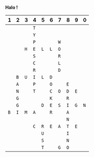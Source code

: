 **Halo !**

| 1 | 2 | 3 | 4 | 5 | 6 | 7 | 8 | 9 | 0 |
|---|---|---|---|---|---|---|---|---|---|
|   |   |   |`T`|   |   |   |   |   |   |
|   |   |   |`Y`|   |   |   |   |   |   |
|   |   |   |`P`|   |   |`W`|   |   |   |
|   |   |`H`|`E`|`L`|`L`|`O`|   |   |   |
|   |   |   |`S`|   |   |`R`|   |   |   |
|   |   |   |`C`|   |   |`L`|   |   |   |
|   |   |   |`R`|   |   |`D`|   |   |   |
|   |`B`|`U`|`I`|`L`|`D`|   |   |   |   |
|   |`A`|   |`P`|   |`O`|   |`E`|   |   |
|   |`N`|   |`T`|   |`C`|`O`|`D`|`E`|   |
|   |`G`|   |   |   |`K`|   |`R`|   |   |
|   |`G`|   |   |`D`|`E`|`S`|`I`|`G`|`N`|
|`B`|`I`|`M`|`A`|   |`R`|   |`A`|   |   |
|   |   |   |   |   |   |   |`N`|   |   |
|   |   |   |`C`|`R`|`E`|`A`|`T`|`E`|   |
|   |   |   |   |`U`|   |   |`I`|   |   |
|   |   |   |   |`S`|   |   |`N`|   |   |
|   |   |   |   |`T`|   |`G`|`O`|   |   |
